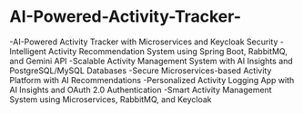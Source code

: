 # AI-Powered-Activity-Tracker-

-AI-Powered Activity Tracker with Microservices and Keycloak Security 
-Intelligent Activity Recommendation System using Spring Boot, RabbitMQ, and Gemini API 
-Scalable Activity Management System with AI Insights and PostgreSQL/MySQL Databases 
-Secure Microservices-based Activity Platform with AI Recommendations 
-Personalized Activity Logging App with AI Insights and OAuth 2.0 Authentication 
-Smart Activity Management System using Microservices, RabbitMQ, and Keycloak 
